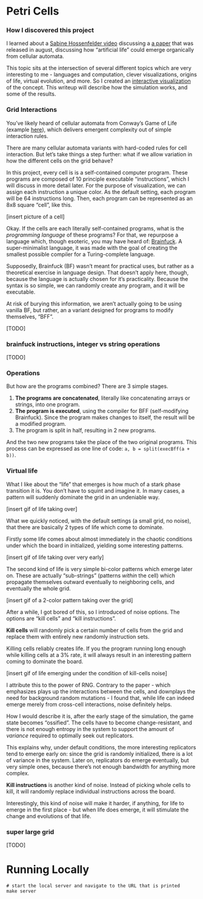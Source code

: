# Petri Cells

### How I discovered this project

I learned about a [Sabine Hossenfelder video](https://www.youtube.com/watch?v=EpRRwgyeBak) discussing a [a paper](https://arxiv.org/pdf/2406.19108) that was released in august, discussing how “artificial life” could emerge organically from cellular automata. 

This topic sits at the intersection of several different topics which are very interesting to me - languages and computation, clever visualizations, origins of life, virtual evolution, and more. So I created an [interactive visualization](link) of the concept. This writeup will describe how the simulation works, and some of the results.

### Grid Interactions

You’ve likely heard of cellular automata from Conway’s Game of Life (example [here](link)), which delivers emergent complexity out of simple interaction rules.

There are many cellular automata variants with hard-coded rules for cell interaction. But let’s take things a step further: what if we allow variation in how the different cells on the grid behave? 

In this project, every cell is is a self-contained computer program. These programs are composed of 10 principle executable “instructions”, which I will discuss in more detail later. For the purpose of visualization, we can assign each instruction a unique color. As the default setting, each program will be 64 instructions long. Then, each program can be represented as an 8x8 square “cell”, like this.

[insert picture of a cell]

Okay. If the cells are each literally self-contained programs, what is the *programming language* of these programs? For that, we repurpose a language which, though esoteric, you may have heard of: [Brainfuck](https://en.wikipedia.org/wiki/Brainfuck). A super-minimalist language, it was made with the goal of creating the smallest possible compiler for a Turing-complete language.

Supposedly, Brainfuck (BF) wasn’t meant for practical uses, but rather as a theoretical exercise in language design. That doesn’t apply here, though, because the language is actually chosen for it’s practicality. Because the syntax is so simple, we can randomly create any program, and it will be executable.

At risk of burying this information, we aren’t actually going to be using vanilla BF, but rather, an a variant designed for programs to modify themselves, “BFF”.  

[TODO]

### brainfuck instructions, integer vs string operations

[TODO]

### Operations

But how are the programs combined? There are 3 simple stages.

1. **The programs are concatenated**, literally like concatenating arrays or strings, into one program.
2. **The program is executed**, using the compiler for BFF (self-modifying Brainfuck). Since the program makes changes to itself, the result will be a modified program.
3. The program is split in half, resulting in 2 new programs.

And the two new programs take the place of the two original programs. This process can be expressed as one line of code: `a, b = split(execBff(a + b))`.

### Virtual life

What I like about the “life” that emerges is how much of a stark phase transition it is. You don’t have to squint and imagine it. In many cases, a pattern will suddenly dominate the grid in an undeniable way.

[insert gif of life taking over]

What we quickly noticed, with the default settings (a small grid, no noise), that there are basically 2 types of life which come to dominate.

Firstly some life comes about almost immediately in the chaotic conditions under which the board in initialized, yielding some interesting patterns.

[insert gif of life taking over very early]

The second kind of life is very simple bi-color patterns which emerge later on. These are actually “sub-strings” (patterns *within* the cell) which propagate themselves outward eventually to neighboring cells, and eventually the whole grid.

[insert gif of a 2-color pattern taking over the grid]

After a while, I got bored of this, so I introduced of noise options. The options are “kill cells” and “kill instructions”.

**Kill cells** will randomly pick a certain number of cells from the grid and replace them with entirely new randomly instruction sets.

Killing cells reliably creates life. If you the program running long enough while killing cells at a 3% rate, it will always result in an interesting pattern coming to dominate the board.

[insert gif of life emerging under the condition of kill-cells noise]

I attribute this to the power of RNG. Contrary to the paper - which emphasizes plays up the interactions between the cells, and downplays the need for background random mutations - I found that, while life can indeed emerge merely from cross-cell interactions, noise definitely helps. 

How I would describe it is, after the early stage of the simulation, the game state becomes “ossified”. The cells have to become change-resistant, and there is not enough entropy in the system to support the amount of *variance* required to optimally seek out replicators. 

This explains why, under default conditions, the more interesting replicators tend to emerge early on: since the grid is randomly initialized, there is a lot of variance in the system. Later on, replicators do emerge eventually, but very simple ones, because there’s not enough bandwidth for anything more complex.

**Kill instructions** is another kind of noise. Instead of picking whole cells to kill, it will randomly replace individual instructions across the board.

Interestingly, this kind of noise will make it harder, if anything, for life to emerge in the first place - but when life does emerge, it will stimulate the change and evolutions of that life.

### super large grid

[TODO]

# Running Locally
```
# start the local server and navigate to the URL that is printed
make server
```